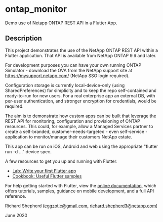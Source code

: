 # ontap_monitor

Demo use of Netapp ONTAP REST API in a Flutter App.

## Description

This project demonstrates the use of the NetApp ONTAP REST API within a Flutter application. That API is available from NetApp ONTAP 9.6 and later.

For development purposes you can have your own running ONTAP Simulator - download the OVA from the NetApp support site at https://mysupport.netapp.com/ (NetApp SSO login required).

Configuration storage is currently local-device-only (using SharedPreferences) for simplicity and to keep the repo self-contained and ready-to-run for new users. For a real enterprise app an external DB, with per-user authentication, and stronger encryption for credentials, would be required.

The aim is to demonstrate how custom apps can be built that leverage the REST API for monitoring, configuration and provisioning of ONTAP resources. This could, for example, allow a Managed Services partner to create a self-branded, customer-needs-targeted - even self-service - application to monitor/manage their customers NetApp estate.

This app can be run on iOS, Android and web using the appropriate "flutter run -d ..." device spec.

A few resources to get you up and running with Flutter:

- [Lab: Write your first Flutter app](https://flutter.dev/docs/get-started/codelab)
- [Cookbook: Useful Flutter samples](https://flutter.dev/docs/cookbook)

For help getting started with Flutter, view the
[online documentation](https://flutter.dev/docs), which offers tutorials,
samples, guidance on mobile development, and a full API reference.

Richard Shepherd (eggzotic@gmail.com, richard.shepherd3@netapp.com)

June 2020